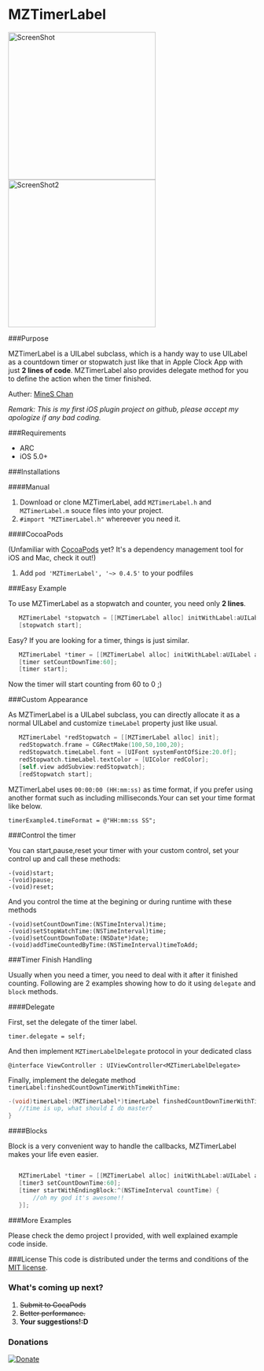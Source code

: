 MZTimerLabel
============

<img align="center" src="https://raw.github.com/mineschan/MZTimerLabel/master/MZTimerLabel_Demo.png" alt="ScreenShot" width="300">
<img align="center" src="https://raw.github.com/mineschan/MZTimerLabel/master/MZTimerLabel_Demo2.png" alt="ScreenShot2" width="300">

###Purpose

MZTimerLabel is a UILabel subclass, which is a handy way to use UILabel as a countdown timer or stopwatch just like that in Apple Clock App with just __2 lines of code__. MZTimerLabel also provides delegate method for you to define the action when the timer finished.

Auther: [MineS Chan](https://github.com/mineschan/)

_Remark: This is my first iOS plugin project on github, please accept my apologize if any bad coding._

###Requirements
* ARC
* iOS 5.0+

###Installations

####Manual

1. Download or clone MZTimerLabel, add `MZTimerLabel.h` and `MZTimerLabel.m` souce files into your project.
2. `#import "MZTimerLabel.h"` whereever you need it.

####CocoaPods

(Unfamiliar with [CocoaPods](http://cocoapods.org/) yet? It's a dependency management tool for iOS and Mac, check it out!)

1. Add `pod 'MZTimerLabel', '~> 0.4.5'` to your podfiles

###Easy Example

To use MZTimerLabel as a stopwatch and counter, you need only __2 lines__.
 ```objective-c
    MZTimerLabel *stopwatch = [[MZTimerLabel alloc] initWithLabel:aUILabel];
    [stopwatch start];
 ```

Easy? If you are looking for a timer, things is just similar.
 ```objective-c
    MZTimerLabel *timer = [[MZTimerLabel alloc] initWithLabel:aUILabel andTimerType:MZTimerLabelTypeTimer];
    [timer setCountDownTime:60];
    [timer start];
 ```

Now the timer will start counting from 60 to 0 ;)

###Custom Appearance

As MZTimerLabel is a UILabel subclass, you can directly allocate it as a normal UILabel and customize `timeLabel` property just like usual.

 ```objective-c
    MZTimerLabel *redStopwatch = [[MZTimerLabel alloc] init];
    redStopwatch.frame = CGRectMake(100,50,100,20);
    redStopwatch.timeLabel.font = [UIFont systemFontOfSize:20.0f];
    redStopwatch.timeLabel.textColor = [UIColor redColor];
    [self.view addSubview:redStopwatch];
    [redStopwatch start];
 ```
 
MZTimerLabel uses `00:00:00 (HH:mm:ss)` as time format, if you prefer using another format such as including milliseconds.Your can set your time format like below.

`timerExample4.timeFormat = @"HH:mm:ss SS";`

 
 
###Control the timer

You can start,pause,reset your timer with your custom control, set your control up and call these methods:

```
-(void)start;
-(void)pause;
-(void)reset;
```

And you control the time at the begining or during runtime with these methods

```
-(void)setCountDownTime:(NSTimeInterval)time;
-(void)setStopWatchTime:(NSTimeInterval)time;
-(void)setCountDownToDate:(NSDate*)date;
-(void)addTimeCountedByTime:(NSTimeInterval)timeToAdd;
```



###Timer Finish Handling

Usually when you need a timer, you need to deal with it after it finished counting. Following are 2 examples showing how to do it using `delegate` and `block` methods.

####Delegate

First, set the delegate of the timer label.

`timer.delegate = self;`

And then implement `MZTimerLabelDelegate` protocol in your dedicated class

`@interface ViewController : UIViewController<MZTimerLabelDelegate>`

Finally, implement the delegate method `timerLabel:finshedCountDownTimerWithTimeWithTime:`

 ```objective-c
 -(void)timerLabel:(MZTimerLabel*)timerLabel finshedCountDownTimerWithTime:(NSTimeInterval)countTime{
    //time is up, what should I do master?
 }
 ```
 
####Blocks
 
 Block is a very convenient way to handle the callbacks, MZTimerLabel makes your life even easier.
 
 ```objective-c
 
    MZTimerLabel *timer = [[MZTimerLabel alloc] initWithLabel:aUILabel andTimerType:MZTimerLabelTypeTimer];
    [timer3 setCountDownTime:60]; 
    [timer startWithEndingBlock:^(NSTimeInterval countTime) {
        //oh my god it's awesome!!
    }];
 
 ```
 
###More Examples

Please check the demo project I provided, with well explained example code inside.
 
###License
This code is distributed under the terms and conditions of the [MIT license](LICENSE). 


### What's coming up next?

1. ~~Submit to CocaPods~~
2. ~~Better performance.~~
3. __Your suggestions!:D__

### Donations

[![Donate](https://www.paypalobjects.com/en_US/i/btn/btn_donate_LG.gif)](https://www.paypal.com/hk/cgi-bin/webscr?cmd=_flow&SESSION=7kbCkfBlNfRFeELE0Sf_M0zirSMf2i-QwDO__seqKccp_qXfRHxa6-QYNuW&dispatch=50a222a57771920b6a3d7b606239e4d529b525e0b7e69bf0224adecfb0124e9b61f737ba21b081986471f9b93cfa01e00b63629be0164db1)

